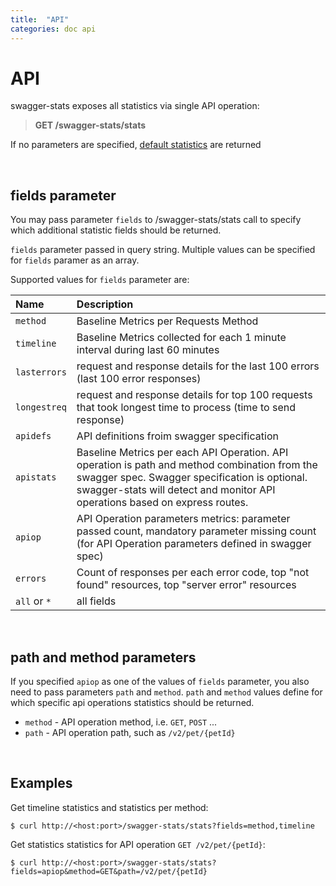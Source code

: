 ```yaml
---
title:  "API"
categories: doc api
---
```


# API

swagger-stats exposes all statistics via single API operation:

> **GET /swagger-stats/stats** 
   
   
If no parameters are specified, [default statistics](#jsd-stats) are returned   

<br/>   

## **fields** parameter

You may pass parameter `fields` to /swagger-stats/stats call to specify which additional statistic fields should be returned. 

`fields` parameter passed in query string. Multiple values can be specified for `fields` paramer as an array. 

Supported values for `fields` parameter are:

|Name           |Description
|:--------------|:----------
|`method`|Baseline Metrics per Requests Method
|`timeline`|Baseline Metrics collected for each 1 minute interval during last 60 minutes
|`lasterrors`|request and response details for the last 100 errors (last 100 error responses)
|`longestreq`|request and response details for top 100 requests that took longest time to process (time to send response)
|`apidefs`| API definitions froim swagger specification
|`apistats`|Baseline Metrics per each API Operation. API operation is path and method combination from the swagger spec. Swagger specification is optional. swagger-stats will detect and monitor API operations based on express routes.
|`apiop`|API Operation parameters metrics: parameter passed count, mandatory parameter missing count (for API Operation parameters defined in swagger spec)
|`errors`|Count of responses per each error code, top "not found" resources, top "server error" resources
|`all` or `*`|all fields

  
<br/>   
  
## **path** and **method** parameters

If you specified `apiop` as one of the values of `fields` parameter, you also need to pass parameters `path` and `method`.
`path` and `method` values define for which specific api operations statistics should be returned.

* `method` - API operation method, i.e. `GET`, `POST` ... 
* `path` - API operation path, such as `/v2/pet/{petId}`   
   
<br/>   
   
## Examples

Get timeline statistics and statistics per method: 

```
$ curl http://<host:port>/swagger-stats/stats?fields=method,timeline
```

Get statistics statistics for API operation `GET /v2/pet/{petId}`:

```
$ curl http://<host:port>/swagger-stats/stats?fields=apiop&method=GET&path=/v2/pet/{petId}
```